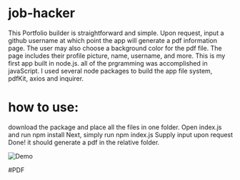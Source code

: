 # job-hacker

This Portfolio builder is straightforward and simple. Upon request, input a github username at which point the app will generate
a pdf information page. The user may also choose a background color for the pdf file. The page includes their profile picture, name, username, and more. This is my first app built in node.js. 
all of the prgramming was accomplished in javaScript. I used several node packages to build the app file system, pdfKit, axios 
and inquirer. 

# how to use:
download the package and place all the files in one folder.
Open index.js and run       npm install
Next, simply run            npm index.js
Supply input upon request
Done! it should generate a pdf in the relative folder. 


![Demo](https://media.giphy.com/media/JUpoB93PZAE73BrUVs/giphy.gif)


#PDF


